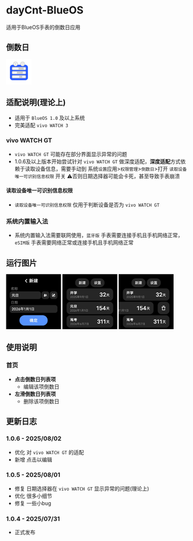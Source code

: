 # dayCnt-BlueOS
适用于BlueOS手表的倒数日应用
## 倒数日
<div>
 <img src="/icon/800.png" width="70">
</div>

## 适配说明(理论上)
 - 适用于 `BlueOS 1.0` 及以上系统
 - 完美适配 `vivo WATCH 3`
### vivo WATCH GT
 - `vivo WATCH GT` 可能存在部分界面显示异常的问题
 - 1.0.6及以上版本开始尝试针对 `vivo WATCH GT` 做深度适配，**深度适配**方式依赖于读取设备信息，需要手动到 系统`设置`应用>`权限管理`>`倒数日`>打开 `读取设备唯一可识别信息权限` 开关 ⚠️否则日期选择器可能会卡死，甚至导致手表崩溃
#### 读取设备唯一可识别信息权限
 - `读取设备唯一可识别信息权限` 仅用于判断设备是否为 `vivo WATCH GT`
### 系统内置输入法
 - 系统内置输入法需要联网使用，`蓝牙版` 手表需要连接手机且手机网络正常，`eSIM版` 手表需要网络正常或连接手机且手机网络正常
## 运行图片
<div>
 <img src="/capture/newEvt.png" width="150">
 <img src="/capture/evts.png" width="150">
 <img src="/capture/del.png" width="150">
</div>

## 使用说明
### 首页
 - **点击倒数日列表项**
   - 编辑该项倒数日
 - **左滑倒数日列表项**
   - 删除该项倒数日
## 更新日志
### 1.0.6 - 2025/08/02
 - 优化 对 `vivo WATCH GT` 的适配
 - 新增 点击以编辑
### 1.0.5 - 2025/08/01
 - 修复 日期选择器在 `vivo WATCH GT` 显示异常的问题(理论上)
 - 优化 很多小细节
 - 修复 一些小bug
### 1.0.4 - 2025/07/31
 - 正式发布
